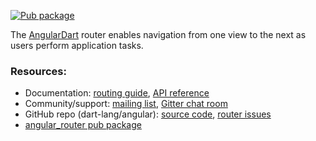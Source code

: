 <!-- Badges -->

[![Pub package](https://img.shields.io/pub/v/angular_router.svg)][pub_angular_router]

The [AngularDart][webdev_angular] router enables navigation from one view to
the next as users perform application tasks.

### Resources:

* Documentation:
  [routing guide][webdev_router],
  [API reference][dartdoc]
* Community/support:
  [mailing list][],
  [Gitter chat room][]
* GitHub repo (dart-lang/angular):
  [source code](https://github.com/dart-lang/angular),
  [router issues][]
* [angular_router pub package][pub_angular_router]

[dartdoc]: https://www.dartdocs.org/documentation/angular_router/latest
[Gitter chat room]: https://gitter.im/dart-lang/angular
[mailing list]: https://groups.google.com/a/dartlang.org/forum/#!forum/web
[pub_angular_router]: https://pub.dev/packages/angular_router
[router issues]: https://github.com/dart-lang/angular/issues?q=is%3Aopen+is%3Aissue+label%3A%22area%3A+router%22
[source code]: https://github.com/dart-lang/angular
[webdev_angular]: https://webdev.dartlang.org/angular
[webdev_router]: https://webdev.dartlang.org/angular/guide/router
